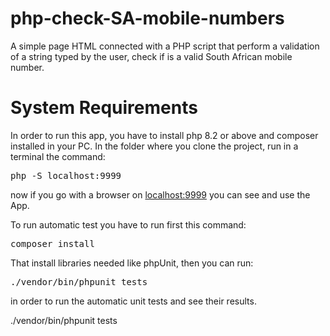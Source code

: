 # php-check-SA-mobile-numbers

A simple page HTML connected with a PHP script that perform a validation of a string typed by the user, check if is a valid South African mobile number.

# System Requirements

In order to run this app, you have to install php 8.2 or above and composer installed in your PC.
In the folder where you clone the project, run in a terminal the command:
<pre>php -S localhost:9999</pre>
now if you go with a browser on <a href="http://localhost:9999" target="_blank">localhost:9999</a> you can see and use the App.

To run automatic test you have to run first this command:
<pre>composer install</pre>
That install libraries needed like phpUnit, then you can run:
<pre>./vendor/bin/phpunit tests</pre>
in order to run the automatic unit tests and see their results.

./vendor/bin/phpunit tests
